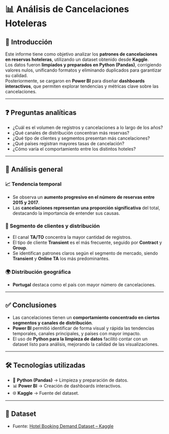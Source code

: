 # 📊 Análisis de Cancelaciones Hoteleras

## 📌 Introducción

Este informe tiene como objetivo analizar los **patrones de cancelaciones en reservas hoteleras**, utilizando un dataset obtenido desde **Kaggle**.  
Los datos fueron **limpiados y preparados en Python (Pandas)**, corrigiendo valores nulos, unificando formatos y eliminando duplicados para garantizar su calidad.  
Posteriormente, se cargaron en **Power BI** para diseñar **dashboards interactivos**, que permiten explorar tendencias y métricas clave sobre las cancelaciones.

---

## ❓ Preguntas analíticas

- ¿Cuál es el volumen de registros y cancelaciones a lo largo de los años?  
- ¿Qué canales de distribución concentran más reservas?  
- ¿Qué tipo de clientes y segmentos presentan más cancelaciones?  
- ¿Qué países registran mayores tasas de cancelación?  
- ¿Cómo varía el comportamiento entre los distintos hoteles?

---

## 🔎 Análisis general

### 📈 Tendencia temporal
- Se observa un **aumento progresivo en el número de reservas entre 2015 y 2017**.  
- Las **cancelaciones representan una proporción significativa** del total, destacando la importancia de entender sus causas.

### 🏨 Segmento de clientes y distribución
- El canal **TA/TO** concentra la mayor cantidad de registros.  
- El tipo de cliente **Transient** es el más frecuente, seguido por **Contract** y **Group**.  
- Se identifican patrones claros según el segmento de mercado, siendo **Transient** y **Online TA** los más predominantes.

### 🌍 Distribución geográfica
- **Portugal** destaca como el país con mayor número de cancelaciones.  

---

## ✅ Conclusiones

- Las cancelaciones tienen un **comportamiento concentrado en ciertos segmentos y canales de distribución**.  
- **Power BI** permitió identificar de forma visual y rápida las tendencias temporales, canales principales, y países con mayor impacto.  
- El uso de **Python para la limpieza de datos** facilitó contar con un dataset listo para análisis, mejorando la calidad de las visualizaciones.

---

## 🛠️ Tecnologías utilizadas
- 🐍 **Python (Pandas)** → Limpieza y preparación de datos.  
- 📊 **Power BI** → Creación de dashboards interactivos.  
- 🌐 **Kaggle** → Fuente del dataset.

---

## 📎 Dataset
- Fuente: [Hotel Booking Demand Dataset – Kaggle](https://www.kaggle.com/datasets/jessemostipak/hotel-booking-demand)
